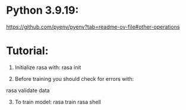 # Python 3.9.19:
https://github.com/pyenv/pyenv?tab=readme-ov-file#other-operations

# Tutorial:
1. Initialize rasa with:
rasa init

2. Before training you should check for errors with:

rasa validate data

3. To train model:
rasa train
rasa shell
